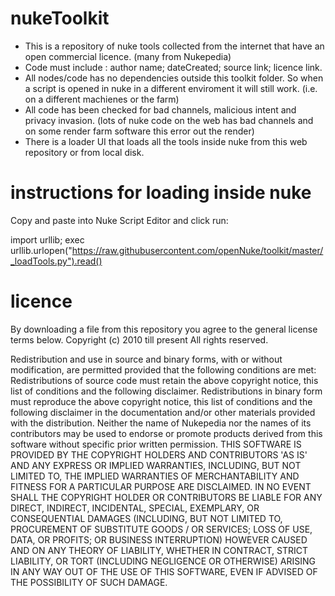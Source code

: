 nukeToolkit
===========
- This is a repository of nuke tools collected from the internet that have an open commercial licence. (many from Nukepedia)
- Code must include : author name; dateCreated; source link; licence link.
- All nodes/code has no dependencies outside this toolkit folder. So when a script is opened in nuke in a different enviroment it will still work. (i.e. on a different machienes or the farm)
- All code has been checked for bad channels, malicious intent and privacy invasion. (lots of nuke code on the web has bad channels and on some render farm software this error out the render)
- There is a loader UI that loads all the tools inside nuke from this web repository or from local disk.

instructions for loading inside nuke
===========
Copy and paste into Nuke Script Editor and click run:

import urllib; exec urllib.urlopen("https://raw.githubusercontent.com/openNuke/toolkit/master/_loadTools.py").read()



licence
===========
By downloading a file from this repository you agree to the general license terms below.
Copyright (c) 2010 till present
All rights reserved.

Redistribution and use in source and binary forms, with or without modification, are permitted provided that the following conditions are met:
Redistributions of source code must retain the above copyright notice, this list of conditions and the following disclaimer.
Redistributions in binary form must reproduce the above copyright notice, this list of conditions and the following disclaimer in the documentation and/or other materials provided with the distribution.
Neither the name of Nukepedia nor the names of its contributors may be used to endorse or promote products derived from this software without specific prior written permission.
THIS SOFTWARE IS PROVIDED BY THE COPYRIGHT HOLDERS AND CONTRIBUTORS 'AS IS' AND ANY EXPRESS OR IMPLIED WARRANTIES, INCLUDING, BUT NOT LIMITED TO, THE IMPLIED WARRANTIES OF MERCHANTABILITY AND FITNESS FOR A PARTICULAR PURPOSE ARE DISCLAIMED. IN NO EVENT SHALL THE COPYRIGHT HOLDER OR CONTRIBUTORS BE LIABLE FOR ANY DIRECT, INDIRECT, INCIDENTAL, SPECIAL, EXEMPLARY, OR CONSEQUENTIAL DAMAGES (INCLUDING, BUT NOT LIMITED TO, PROCUREMENT OF SUBSTITUTE GOODS / OR SERVICES; LOSS OF USE, DATA, OR PROFITS; OR BUSINESS INTERRUPTION) HOWEVER CAUSED AND ON ANY THEORY OF LIABILITY, WHETHER IN CONTRACT, STRICT LIABILITY, OR TORT (INCLUDING NEGLIGENCE OR OTHERWISE) ARISING IN ANY WAY OUT OF THE USE OF THIS SOFTWARE, EVEN IF ADVISED OF THE POSSIBILITY OF SUCH DAMAGE.
